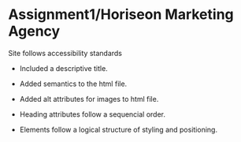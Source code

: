 # Assignment1/Horiseon Marketing Agency

Site follows accessibility standards

- Included a descriptive title.

- Added semantics to the html file.

- Added alt attributes for images to html file.

- Heading attributes follow a sequencial order.

- Elements follow a logical structure of styling and positioning.
